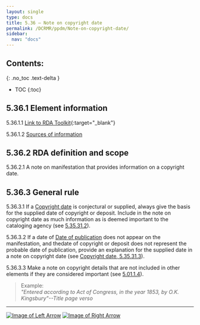 ```yaml
---
layout: single
type: docs
title: 5.36 — Note on copyright date
permalink: /DCRMR/ppdm/Note-on-copyright-date/
sidebar:
  nav: "docs"
---
```


## Contents:
{: .no_toc .text-delta }

- TOC
{:toc}

## 5.36.1 Element information

<a name="5.36.1.1">5.36.1.1</a> [Link to RDA Toolkit](https://beta.rdatoolkit.org/Content/Index?externalId=en-US_ala-ecaba0d1-b8ef-3549-9e6e-29685004e392){:target="_blank"}

<a name="5.36.1.2">5.36.1.2</a> [Sources of information](/DCRMR/additional-notes/#9011-sources-of-information)

## 5.36.2 RDA definition and scope

<a name="5.36.2.1">5.36.2.1</a> A note on manifestation that provides information on a copyright date.

## 5.36.3 General rule 

<a name="5.36.3.1">5.36.3.1</a> If a [Copyright date](/DCRMR/ppdm/Copyright-date/) is conjectural or supplied, always give the basis for the supplied date of copyright or deposit.  Include in the note on copyright date as much information as is deemed important to the cataloging agency (see [5.35.31.2](/DCRMR/ppdm/Copyright-date/#5.35.31.2)).

<a name="5.36.3.2">5.36.3.2</a> If a date of [Date of publication](/DCRMR/ppdm/Date-of-publication/) does not appear on the manifestation, and thedate of copyright or deposit does not represent the probable date of publication, provide an explanation for the supplied date in a note on copyright date (see [Copyright date, 5.35.31.3](/DCRMR/ppdm/Copyright-date/#5.35.31.3)).

<a name="5.36.3.3">5.36.3.3</a> Make a note on copyright details that are not included in other elements if they are considered important (see [5.01.1.4](/DCRMR/ppdm/#5.01.1.4)).

>Example:  
><CITE>"Entered according to Act of Congress, in the year 1853, by O.K. Kingsbury"--Title page verso</CITE>

---

[![Image of Left Arrow](https://rbms-bsc.github.io/DCRMR/assets/pictures/navigation/Arrow_Left.png "5.35 — Copyright date")](/DCRMR/ppdm/Copyright-date/) [![Image of Right Arrow](https://rbms-bsc.github.io/DCRMR/assets/pictures/navigation/Arrow_Right.png "6 — Physical Description")](/DCRMR/phys-desc/)